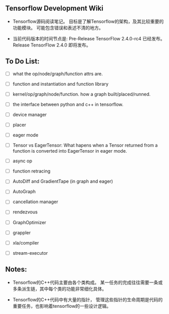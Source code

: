## Tensorflow Development Wiki

- Tensorflow源码阅读笔记。
目标是了解Tensorflow的架构，及其比较重要的功能模块。
可能包含错误和表述不清的地方。

- 当前代码版本的时间节点是:
Pre-Release TensorFlow 2.4.0-rc4 已经发布。
Release TensorFlow 2.4.0 即将发布。

## To Do List:

- [ ] what the op/node/graph/function attrs are.
- [ ] function and instantiation and function library
- [ ] kernel/op/graph/node/function. how a graph built/placed/runned.
- [ ] the interface between python and c++ in tensorflow.

- [ ] device manager
- [ ] placer
- [ ] eager mode
- [ ] Tensor vs EagerTensor:
What hapens when a Tensor returned from a function
is converted into EagerTensor in eager mode.
- [ ] async op
- [ ] function retracing
- [ ] AutoDiff and GradientTape (in graph and eager)
- [ ] AutoGraph
- [ ] cancellation manager
- [ ] rendezvous
- [ ] GraphOptimizer
- [ ] grappler
- [ ] xla/compiler
- [ ] stream-executor

## Notes:

- Tensorflow的C++代码主要由各个类构成。
某一任务的完成往往需要一条或多条派生链，其中每个类的功能非常细化具体。

- Tensorflow的C++代码中有大量的指针，
管理这些指针的生命周期是代码的重要任务，也影响着tensorflow的一些设计逻辑。

